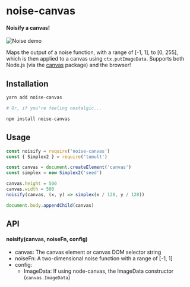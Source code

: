 # noise-canvas

#### Noisify a canvas!

![Noise demo](https://unpkg.com/vizplex@1.0.1/images/demo.png)

Maps the output of a noise function, with a range of [-1, 1], to [0, 255], which is then applied to a canvas using `ctx.putImageData`. Supports both Node.js (via the [canvas](https://www.npmjs.com/package/canvas) package) and the browser!

## Installation

```bash
yarn add noise-canvas

# Or, if you're feeling nostalgic...

npm install noise-canvas
```

## Usage

```js
const noisify = require('noise-canvas')
const { Simplex2 } = require('tumult')

const canvas = document.createElement('canvas')
const simplex = new Simplex2('seed')

canvas.height = 500
canvas.width = 500
noisify(canvas, (x, y) => simplex(x / 128, y / 128))

document.body.appendChild(canvas)
```

## API

#### noisify(canvas, noiseFn, config)

* canvas: The canvas element or canvas DOM selector string
* noiseFn: A two-dimensional noise function with a range of [-1, 1]
* config: 
  * ImageData: If using node-canvas, the ImageData constructor (`canvas.ImageData`)

